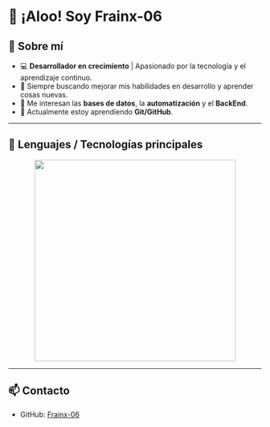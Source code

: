 <p align="center">
  <h1>👋 ¡Aloo! Soy Frainx-06</h1>
</p>

## 🧾 Sobre mí
- 💻 **Desarrollador en crecimiento** | Apasionado por la tecnología y el aprendizaje continuo.  
- 🎯 Siempre buscando mejorar mis habilidades en desarrollo y aprender cosas nuevas.  
- 🧠 Me interesan las **bases de datos**, la **automatización** y el **BackEnd**.  
- 🌱 Actualmente estoy aprendiendo **Git/GitHub**.

---

## 🧠 Lenguajes / Tecnologías principales
<p align="center">
  <img width="400px" src="https://skillicons.dev/icons?i=python,java,kotlin,postgres&perline=4" />
</p>

---

## 📫 Contacto
- GitHub: [Frainx-06](https://github.com/Frainx-06)
